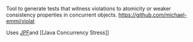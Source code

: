 Tool to generate tests that witness violations to atomicity or weaker consistency properties in concurrent objects.
https://github.com/michael-emmi/violat

Uses [JPF](JPF.md)and [[Java Concurrency Stress]]